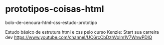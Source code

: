 # prototipos-coisas-html
bolo-de-cenoura-html-css-estudo-prototipo

Estudo básico de estrutura html e css pelo curso Kenzie: Start sua carreira dev
https://www.youtube.com/channel/UC6rcCbDzhVoIm1V7WnwPDIQ
